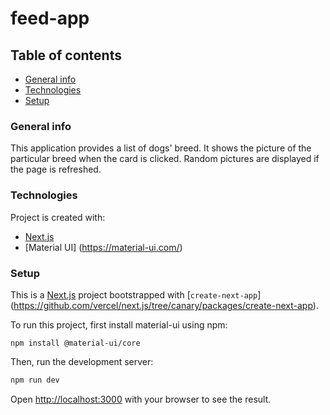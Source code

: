 
# feed-app

## Table of contents
* [General info](#general-info)
* [Technologies](#technologies)
* [Setup](#setup)

### General info
This application provides a list of dogs' breed. It shows the picture of the particular breed when the card is clicked. Random pictures are displayed if the page is refreshed. 
	
### Technologies
Project is created with:
* [Next.js](https://nextjs.org/) 
* [Material UI] (https://material-ui.com/)
	
### Setup
This is a [Next.js](https://nextjs.org/) project bootstrapped with [`create-next-app`] (https://github.com/vercel/next.js/tree/canary/packages/create-next-app).

To run this project, first install material-ui using npm:
```
npm install @material-ui/core
```

Then, run the development server:

```bash
npm run dev
```
Open [http://localhost:3000](http://localhost:3000) with your browser to see the result.
